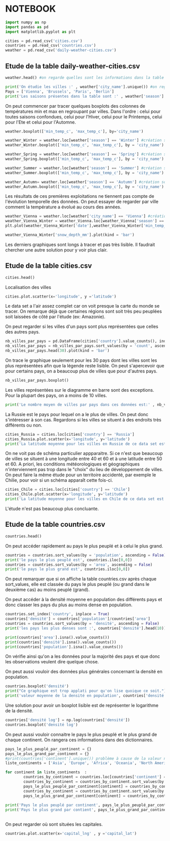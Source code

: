  # NOTEBOOK 

```python
import numpy as np
import pandas as pd
import matplotlib.pyplot as plt
```

```python
cities = pd.read_csv('cities.csv')
countries = pd.read_csv('countries.csv')
weather = pd.read_csv('daily-weather-cities.csv')
```

## Etude de la table daily-weather-cities.csv

```python
weather.head() #on regarde quelles sont les informations dans la table
```

```python
print('On étudie les villes :' , weather['city_name'].unique()) #on regarde combien de villes sont concernées par les données
Pays = ['Vienna', 'Brussels', 'Paris', 'Berlin']
print('Les saisons présentes dans la table sont :' , weather['season'].unique())
```

On peut commencer par tracer quelques boxplots des colonnes de températures min et max en regroupant par villes. Dans l'ordre : celui pour toutes saisons confondues, celui pour l'Hiver, celui pour le Printemps, celui pour l'Ete et celui pour l'Automne.

```python
weather.boxplot(['min_temp_c', 'max_temp_c'], by='city_name')
```

```python
weather_Winter = weather.loc[weather['season'] == 'Winter'] #création sous-tableau pour l'hiver
weather_Winter.boxplot(['min_temp_c', 'max_temp_c'], by = 'city_name')
```

```python
weather_Spring = weather.loc[weather['season'] == 'Spring'] #création sous-tableau pour le printemps
weather_Spring.boxplot(['min_temp_c', 'max_temp_c'], by = 'city_name')
```

```python
weather_Summer = weather.loc[weather['season'] == 'Summer'] #création sous-tableau pour l'été
weather_Summer.boxplot(['min_temp_c', 'max_temp_c'], by = 'city_name')
```

```python
weather_Autumn= weather.loc[weather['season'] == 'Autumn'] #création sous-tableau pour l'automne
weather_Autumn.boxplot(['min_temp_c', 'max_temp_c'], by = 'city_name')
```

Les résultats de ces premières exploitations ne tiennent pas compte de l'évolution temporelle des données. On peut essayer de regarder par ville comment la température a évolué au cours des années. 

```python
weather_Vienna = weather.loc[weather['city_name'] == 'Vienna'] #création sous-tableau pour la ville de Vienne
weather_Vienna_Winter = weather_Vienna.loc[weather_Vienna['season'] == 'Winter']
plt.plot(weather_Vienna_Winter['date'],weather_Vienna_Winter['min_temp_c'])
```

```python
weather_Vienna_Winter['snow_depth_mm'].plot(kind = 'bar')
```

Les derniers graphiques sont longs à tracer et pas très lisible. Il faudrait chercher une autre solution pour y voir plus clair.


## Etude de la table cities.csv

```python
cities.head()
```

Localisation des villes

```python
cities.plot.scatter(x='longitude', y ='latitude')
```

Le data set a l'air assez complet car on voit presque la carte du monde se tracer. On remarque déjà que certaines régions sont soit très peu peuplées soit laissées de côté par l'étude (ex: Amazonie).


On peut regarder si les villes d'un pays sont plus représentées que celles des autres pays.

```python
nb_villes_par_pays = pd.DataFrame(cities['country'].value_counts(), index = cities['country'].unique())
nb_villes_par_pays = nb_villes_par_pays.sort_values(by = 'count', ascending = False)
nb_villes_par_pays.head(30).plot(kind = 'bar')
```

On trace le graphique seulement pour les 30 pays dont les villes sont les plus représentées afin que la légende reste lisible.
On peut s'apercevoir que pour certains pays, on a beaucoup plus de villes que pour d'autres pays.

```python
nb_villes_par_pays.boxplot()
```

Les villes représentées sur le diagramme en barre sont des exceptions. Pour la plupart des pays, on a moins de 10 villes.

```python
print('Le nombre moyen de villes par pays dans ces données est:' , nb_villes_par_pays.mean())
```

La Russie est le pays pour lequel on a le plus de villes. On peut donc s'intéresser à son cas. Regardons si les villes se situent à des endroits très différents ou non.

```python
cities_Russia = cities.loc[cities['country'] == 'Russia']
cities_Russia.plot.scatter(x='longitude', y='latitude')
print('La latitude moyenne pour les villes en Russie de ce data set est:',cities_Russia['latitude'].mean(),'et la longitude moyenne:', cities_Russia['longitude'].mean())
```




On ne voit pas de schéma particulier appparaitre. Si ce n'est que beaucoup de villes se situent à une longitude entre 40 et 60 et à une latitude entre 50 et 60.
A priori, les conditions météorologiques et géographiques n'interviennent pas trop dans le "choix" du lieu de développement de villes.
On peut faire la même étude pour un territoire accidenté, par exemple le Chilie, pour voir si un schéma apparaît cette fois-ci.

```python
cities_Chile = cities.loc[cities['country'] == 'Chile']
cities_Chile.plot.scatter(x='longitude', y='latitude')
print('La latitude moyenne pour les villes en Chile de ce data set est:',cities_Chile['latitude'].mean(),'et la longitude moyenne:', cities_Chile['longitude'].mean())
```

L'étude n'est pas beaucoup plus concluante.


## Etude de la table countries.csv

```python
countries.head()
```

On peut accéder rapidement au pays le plus peuplé et à celui le plus grand.

```python
countries = countries.sort_values(by = 'population', ascending = False)
print('le pays le plus peuplé est', countries.iloc[0,0])
countries = countries.sort_values(by = 'area', ascending = False)
print('le pays le plus grand est', countries.iloc[0,0])
```

On peut remarquer que si on affiche la table countries.csv après chaque sort_values, elle est classée du pays le plus peuplé (ou grand dans le deuxième cas) au moins peuplé (grand).


On peut accéder à la densité moyenne en population des différents pays et donc classer les pays du plus au moins dense en population.

```python
countries.set_index('country', inplace = True)
countries['densité'] = countries['population']/countries['area']
countries = countries.sort_values(by = 'densité', ascending = False)
print('les pays les plus denses sont :', countries['densité'].head(10))
```

```python
print(countries['area'].isna().value_counts())
print(countries['densité'].isna().value_counts())
print(countries['population'].isna().value_counts())
```

On vérifie ainsi qu'on a les données pour la majorité des pays et que donc les observations veulent dire quelque chose.

On peut aussi vouloir des données plus générales concernant la densité en population.

```python
countries.boxplot('densité')
print("Ce graphique est trop applati pour qu'on lise quoique ce soit.")
print('valeur moyenne de la densité en population', countries['densité'].mean())
```

Une solution pour avoir un boxplot lisible est de représenter le logarithme de la densité.

```python
countries['densité log'] = np.log(countries['densité'])
countries.boxplot('densité log')
```

On peut aussi vouloir connaitre le pays le plus peuplé et le plus grand de chaque continent. On rangera ces informations dans des dictionnaires.

```python
pays_le_plus_peuplé_par_continent = {}
pays_le_plus_grand_par_continent = {}
#print(countries['continent'].unique()) problème à cause de la valeur nan.
liste_continents = ['Asia', 'Europe', 'Africa', 'Oceania', 'North America','South America', 'Antarctica'] #je crée donc une liste des continents pour éviter le problème

for continent in liste_continents  :
        countries_by_continent = countries.loc[countries['continent'] == continent]
        countries_by_continent = countries_by_continent.sort_values(by = 'population', ascending = False)
        pays_le_plus_peuplé_par_continent[continent] = countries_by_continent.iloc[0, 0]
        countries_by_continent = countries_by_continent.sort_values(by = 'area', ascending = False)
        pays_le_plus_grand_par_continent[continent] = countries_by_continent.iloc[0, 0]
    
print('Pays le plus peuplé par continent', pays_le_plus_peuplé_par_continent)
print('Pays le plus grand par contient', pays_le_plus_grand_par_continent)
    
```

On peut regarder où sont situées les capitales.

```python
countries.plot.scatter(x='capital_lng' , y ='capital_lat')
```
